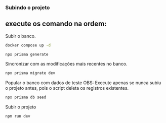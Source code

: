 ### Subindo o projeto
execute os comando na ordem:
---------------

Subir o banco.
```bash
docker compose up -d
```

```bash
npx prisma generate
```

Sincronizar com as modificações mais recentes no banco.
```bash
npx prisma migrate dev
```

Popular o banco com dados de teste
OBS: Execute apenas se nunca subiu o projeto antes, pois o script deleta os registros existentes.
```bash
npx prisma db seed
```

Subir o projeto
```bash
npm run dev
```